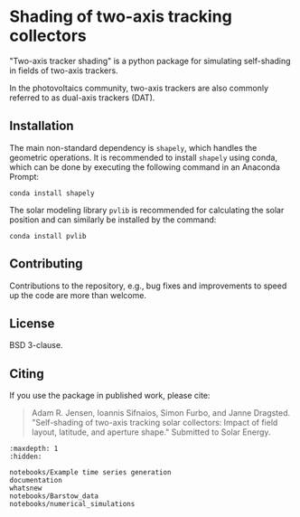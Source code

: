 # Shading of two-axis tracking collectors

"Two-axis tracker shading" is a python package for simulating self-shading in fields of two-axis trackers.

In the photovoltaics community, two-axis trackers are also commonly referred to as dual-axis trackers (DAT).

## Installation



The main non-standard dependency is `shapely`, which handles the geometric operations. It is recommended to install `shapely` using conda, which can be done by executing the following command in an Anaconda Prompt:

    conda install shapely

The solar modeling library `pvlib` is recommended for calculating the solar position and can similarly be installed by the command:

    conda install pvlib

## Contributing
Contributions to the repository, e.g., bug fixes and improvements to speed up the code are more than welcome.


## License
BSD 3-clause.

## Citing
If you use the package in published work, please cite:
> Adam R. Jensen, Ioannis Sifnaios, Simon Furbo, and Janne Dragsted.
> "Self-shading of two-axis tracking solar collectors: Impact of field layout, latitude, and aperture shape."
> Submitted to Solar Energy.


```{toctree}
:maxdepth: 1
:hidden:

notebooks/Example time series generation
documentation
whatsnew
notebooks/Barstow_data
notebooks/numerical_simulations
```

